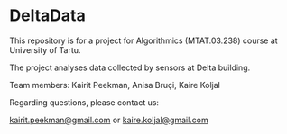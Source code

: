 # DeltaData

This repository is for a project for Algorithmics (MTAT.03.238) course at University of Tartu.

The project analyses data collected by sensors at Delta building.

Team members: Kairit Peekman, Anisa Bruçi, Kaire Koljal

Regarding questions, please contact us:

kairit.peekman@gmail.com  or kaire.koljal@gmail.com 
